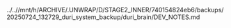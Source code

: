 ../..//mnt/h/ARCHIVE/.UNWRAP/D/STAGE2_INNER/740154824eb6/backups/20250724_132729_duri_system_backup/duri_brain/DEV_NOTES.md